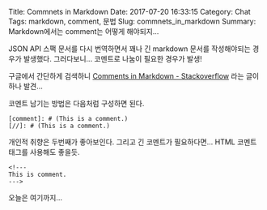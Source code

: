 Title: Commnets in Markdown
Date: 2017-07-20 16:33:15
Category: Chat
Tags: markdown, comment, 문법
Slug: commnets_in_markdown
Summary: Markdown에서는 comment는 어떻게 해야되지...

JSON API 스팩 문서를 다시 번역하면서 꽤나 긴 markdown 문서를 작성해야되는 경우가 발생했다. 그러다보니... 코멘트로 나눔이 필요한 경우가 발생!

구글에서 간단하게 검색하니 [Comments in Markdown - Stackoverflow](https://stackoverflow.com/questions/4823468/comments-in-markdown) 라는 글이 하나 발견...

코멘트 남기는 방법은 다음처럼 구성하면 된다.

```
[comment]: # (This is a comment.)
[//]: # (This is a comment.)
```

개인적 취향은 두번째가 좋아보인다. 그리고 긴 코멘트가 필요하다면... HTML 코멘트 태그를 사용해도 좋을듯.

```
<!---
This is comment.
--->
```

오늘은 여기까지...

